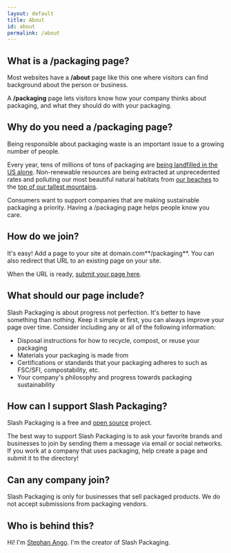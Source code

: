 ```yaml
---
layout: default
title: About
id: about
permalink: /about
---
```


## What is a /packaging page?

Most websites have a **/about** page like this one where visitors can find background about the person or business.

A **/packaging** page lets visitors know how your company thinks about packaging, and what they should do with your packaging.

## Why do you need a /packaging page?

Being responsible about packaging waste is an important issue to a growing number of people.

Every year, tens of millions of tons of packaging are [being landfilled in the US alone](https://www.epa.gov/facts-and-figures-about-materials-waste-and-recycling/containers-and-packaging-product-specific-data). Non-renewable resources are being extracted at unprecedented rates and polluting our most beautiful natural habitats from [our beaches](https://oceanconservancy.org/) to the [top of our tallest mountains](https://www.livescience.com/63061-how-much-trash-mount-everest.html).

Consumers want to support companies that are making sustainable packaging a priority. Having a /packaging page helps people know you care.

## How do we join?

It's easy! Add a page to your site at domain.com**/packaging**. You can also redirect that URL to an existing page on your site.

When the URL is ready, [submit your page here](https://airtable.com/shrBfYGhy7OGUb40S).

## What should our page include?

Slash Packaging is about progress not perfection. It's better to have something than nothing. Keep it simple at first, you can always improve your page over time. Consider including any or all of the following information:

- Disposal instructions for how to recycle, compost, or reuse your packaging
- Materials your packaging is made from
- Certifications or standards that your packaging adheres to such as FSC/SFI, compostability, etc.
- Your company's philosophy and progress towards packaging sustainability

## How can I support Slash Packaging?

Slash Packaging is a free and [open source](https://github.com/kepano/slashpackaging) project.

The best way to support Slash Packaging is to ask your favorite brands and businesses to join by sending them a message via email or social networks. If you work at a company that uses packaging, help create a page and submit it to the directory!

## Can any company join?

Slash Packaging is only for businesses that sell packaged products. We do not accept submissions from packaging vendors.

## Who is behind this?

Hi! I'm [Stephan Ango](https://stephanango.com/). I'm the creator of Slash Packaging.